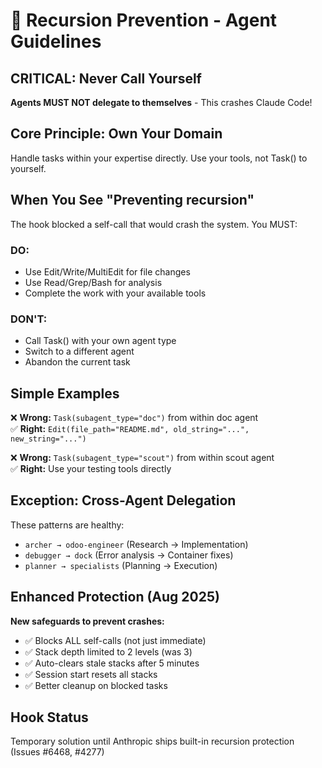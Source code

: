 # 🚨 Recursion Prevention - Agent Guidelines

## CRITICAL: Never Call Yourself

**Agents MUST NOT delegate to themselves** - This crashes Claude Code!

## Core Principle: Own Your Domain

Handle tasks within your expertise directly. Use your tools, not Task() to yourself.

## When You See "Preventing recursion"

The hook blocked a self-call that would crash the system. You MUST:

### DO:

- Use Edit/Write/MultiEdit for file changes
- Use Read/Grep/Bash for analysis
- Complete the work with your available tools

### DON'T:

- Call Task() with your own agent type
- Switch to a different agent
- Abandon the current task

## Simple Examples

❌ **Wrong:** `Task(subagent_type="doc")` from within doc agent  
✅ **Right:** `Edit(file_path="README.md", old_string="...", new_string="...")`

❌ **Wrong:** `Task(subagent_type="scout")` from within scout agent  
✅ **Right:** Use your testing tools directly

## Exception: Cross-Agent Delegation

These patterns are healthy:

- `archer → odoo-engineer` (Research → Implementation)
- `debugger → dock` (Error analysis → Container fixes)
- `planner → specialists` (Planning → Execution)

## Enhanced Protection (Aug 2025)

**New safeguards to prevent crashes:**

- ✅ Blocks ALL self-calls (not just immediate)
- ✅ Stack depth limited to 2 levels (was 3)
- ✅ Auto-clears stale stacks after 5 minutes
- ✅ Session start resets all stacks
- ✅ Better cleanup on blocked tasks

## Hook Status

Temporary solution until Anthropic ships built-in recursion protection (Issues #6468, #4277)